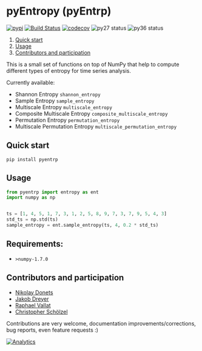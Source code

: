 # pyEntropy (pyEntrp)

[![pypi](https://img.shields.io/badge/pypi-0.6.0-green.svg)](https://pypi.python.org/pypi/pyentrp/0.6.0)
[![Build Status](https://travis-ci.org/nikdon/pyEntropy.svg?branch=master)](https://travis-ci.org/nikdon/pyEntropy)
[![codecov](https://codecov.io/gh/nikdon/pyEntropy/branch/master/graph/badge.svg)](https://codecov.io/gh/nikdon/pyEntropy)
![py27 status](https://img.shields.io/badge/python2.7-supported-green.svg)
![py36 status](https://img.shields.io/badge/python3.6.1-supported-green.svg)

1. [Quick start](#quick-start)
2. [Usage](#usage)
3. [Contributors and participation](#contribution-and-participation)

This is a small set of functions on top of NumPy that help to compute different types of entropy for time series analysis.

Currently available:

+ Shannon Entropy ```shannon_entropy```
+ Sample Entropy ```sample_entropy```
+ Multiscale Entropy ```multiscale_entropy```
+ Composite Multiscale Entropy ```composite_multiscale_entropy```
+ Permutation Entropy ```permutation_entropy```
+ Multiscale Permutation Entropy ```multiscale_permutation_entropy```

## Quick start

`pip install pyentrp`

## Usage

```python
from pyentrp import entropy as ent
import numpy as np


ts = [1, 4, 5, 1, 7, 3, 1, 2, 5, 8, 9, 7, 3, 7, 9, 5, 4, 3]
std_ts = np.std(ts)
sample_entropy = ent.sample_entropy(ts, 4, 0.2 * std_ts)
```

## Requirements:

+ ```>numpy-1.7.0```

## Contributors and participation

* [Nikolay Donets](https://github.com/nikdon)
* [Jakob Dreyer](https://github.com/jakobdreyer)
* [Raphael Vallat](https://github.com/raphaelvallat)
* [Christopher Schölzel](https://github.com/CSchoel)

Contributions are very welcome, documentation improvements/corrections, bug reports, even feature requests :)

[![Analytics](https://ga-beacon.appspot.com/UA-91956314-1/pyEntropy/readme?pixel)](https://github.com/igrigorik/ga-beacon)

